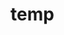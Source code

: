 # temp































































































































































































































































































































































































































































































































































